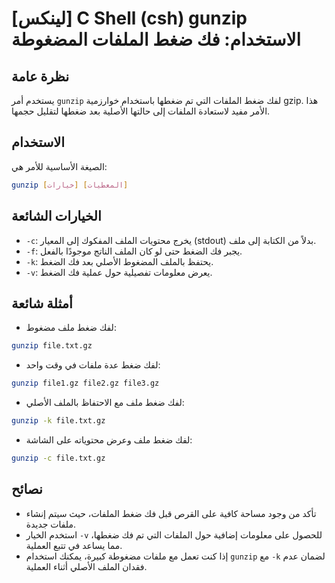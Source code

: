 # [لينكس] C Shell (csh) gunzip الاستخدام: فك ضغط الملفات المضغوطة

## نظرة عامة
يستخدم أمر `gunzip` لفك ضغط الملفات التي تم ضغطها باستخدام خوارزمية gzip. هذا الأمر مفيد لاستعادة الملفات إلى حالتها الأصلية بعد ضغطها لتقليل حجمها.

## الاستخدام
الصيغة الأساسية للأمر هي:

```bash
gunzip [خيارات] [المعطيات]
```

## الخيارات الشائعة
- `-c`: يخرج محتويات الملف المفكوك إلى المعيار (stdout) بدلاً من الكتابة إلى ملف.
- `-f`: يجبر فك الضغط حتى لو كان الملف الناتج موجودًا بالفعل.
- `-k`: يحتفظ بالملف المضغوط الأصلي بعد فك الضغط.
- `-v`: يعرض معلومات تفصيلية حول عملية فك الضغط.

## أمثلة شائعة
- لفك ضغط ملف مضغوط:

```bash
gunzip file.txt.gz
```

- لفك ضغط عدة ملفات في وقت واحد:

```bash
gunzip file1.gz file2.gz file3.gz
```

- لفك ضغط ملف مع الاحتفاظ بالملف الأصلي:

```bash
gunzip -k file.txt.gz
```

- لفك ضغط ملف وعرض محتوياته على الشاشة:

```bash
gunzip -c file.txt.gz
```

## نصائح
- تأكد من وجود مساحة كافية على القرص قبل فك ضغط الملفات، حيث سيتم إنشاء ملفات جديدة.
- استخدم الخيار `-v` للحصول على معلومات إضافية حول الملفات التي تم فك ضغطها، مما يساعد في تتبع العملية.
- إذا كنت تعمل مع ملفات مضغوطة كبيرة، يمكنك استخدام `gunzip` مع `-k` لضمان عدم فقدان الملف الأصلي أثناء العملية.